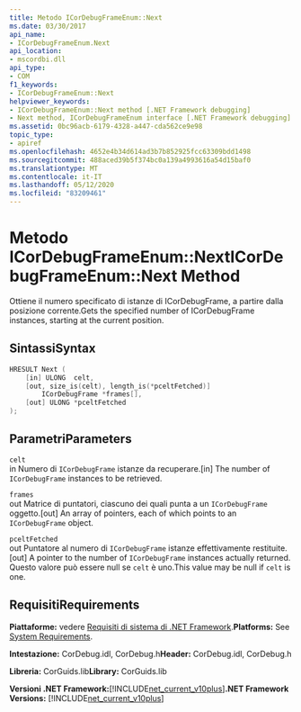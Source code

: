 ```yaml
---
title: Metodo ICorDebugFrameEnum::Next
ms.date: 03/30/2017
api_name:
- ICorDebugFrameEnum.Next
api_location:
- mscordbi.dll
api_type:
- COM
f1_keywords:
- ICorDebugFrameEnum::Next
helpviewer_keywords:
- ICorDebugFrameEnum::Next method [.NET Framework debugging]
- Next method, ICorDebugFrameEnum interface [.NET Framework debugging]
ms.assetid: 0bc96acb-6179-4328-a447-cda562ce9e98
topic_type:
- apiref
ms.openlocfilehash: 4652e4b34d614ad3b7b852925fcc63309bdd1498
ms.sourcegitcommit: 488aced39b5f374bc0a139a4993616a54d15baf0
ms.translationtype: MT
ms.contentlocale: it-IT
ms.lasthandoff: 05/12/2020
ms.locfileid: "83209461"
---
```

# <a name="icordebugframeenumnext-method"></a><span data-ttu-id="48989-102">Metodo ICorDebugFrameEnum::Next</span><span class="sxs-lookup"><span data-stu-id="48989-102">ICorDebugFrameEnum::Next Method</span></span>
<span data-ttu-id="48989-103">Ottiene il numero specificato di istanze di ICorDebugFrame, a partire dalla posizione corrente.</span><span class="sxs-lookup"><span data-stu-id="48989-103">Gets the specified number of ICorDebugFrame instances, starting at the current position.</span></span>  
  
## <a name="syntax"></a><span data-ttu-id="48989-104">Sintassi</span><span class="sxs-lookup"><span data-stu-id="48989-104">Syntax</span></span>  
  
```cpp  
HRESULT Next (  
    [in] ULONG  celt,  
    [out, size_is(celt), length_is(*pceltFetched)]  
        ICorDebugFrame *frames[],  
    [out] ULONG *pceltFetched  
);  
```  
  
## <a name="parameters"></a><span data-ttu-id="48989-105">Parametri</span><span class="sxs-lookup"><span data-stu-id="48989-105">Parameters</span></span>  
 `celt`  
 <span data-ttu-id="48989-106">in Numero di `ICorDebugFrame` istanze da recuperare.</span><span class="sxs-lookup"><span data-stu-id="48989-106">[in] The number of `ICorDebugFrame` instances to be retrieved.</span></span>  
  
 `frames`  
 <span data-ttu-id="48989-107">out Matrice di puntatori, ciascuno dei quali punta a un `ICorDebugFrame` oggetto.</span><span class="sxs-lookup"><span data-stu-id="48989-107">[out] An array of pointers, each of which points to an `ICorDebugFrame` object.</span></span>  
  
 `pceltFetched`  
 <span data-ttu-id="48989-108">out Puntatore al numero di `ICorDebugFrame` istanze effettivamente restituite.</span><span class="sxs-lookup"><span data-stu-id="48989-108">[out] A pointer to the number of `ICorDebugFrame` instances actually returned.</span></span> <span data-ttu-id="48989-109">Questo valore può essere null se `celt` è uno.</span><span class="sxs-lookup"><span data-stu-id="48989-109">This value may be null if `celt` is one.</span></span>  
  
## <a name="requirements"></a><span data-ttu-id="48989-110">Requisiti</span><span class="sxs-lookup"><span data-stu-id="48989-110">Requirements</span></span>  
 <span data-ttu-id="48989-111">**Piattaforme:** vedere [Requisiti di sistema di .NET Framework](../../get-started/system-requirements.md).</span><span class="sxs-lookup"><span data-stu-id="48989-111">**Platforms:** See [System Requirements](../../get-started/system-requirements.md).</span></span>  
  
 <span data-ttu-id="48989-112">**Intestazione:** CorDebug.idl, CorDebug.h</span><span class="sxs-lookup"><span data-stu-id="48989-112">**Header:** CorDebug.idl, CorDebug.h</span></span>  
  
 <span data-ttu-id="48989-113">**Libreria:** CorGuids.lib</span><span class="sxs-lookup"><span data-stu-id="48989-113">**Library:** CorGuids.lib</span></span>  
  
 <span data-ttu-id="48989-114">**Versioni .NET Framework:**[!INCLUDE[net_current_v10plus](../../../../includes/net-current-v10plus-md.md)]</span><span class="sxs-lookup"><span data-stu-id="48989-114">**.NET Framework Versions:** [!INCLUDE[net_current_v10plus](../../../../includes/net-current-v10plus-md.md)]</span></span>
